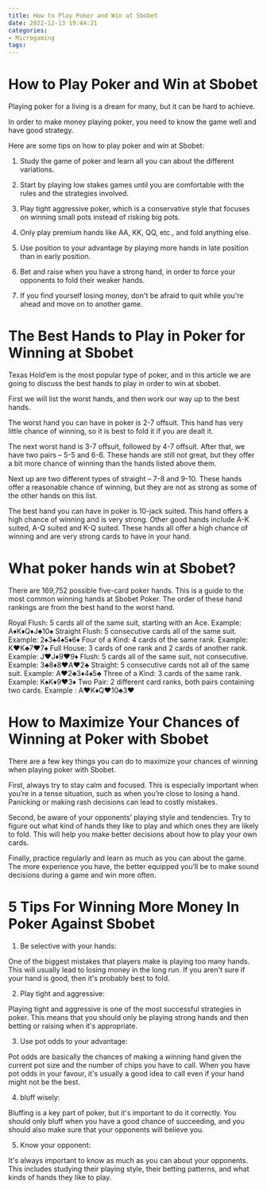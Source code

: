 ```yaml
---
title: How to Play Poker and Win at Sbobet
date: 2022-12-13 19:44:21
categories:
- Microgaming
tags:
---
```



#  How to Play Poker and Win at Sbobet

Playing poker for a living is a dream for many, but it can be hard to achieve.

In order to make money playing poker, you need to know the game well and have good strategy.

Here are some tips on how to play poker and win at Sbobet:

1. Study the game of poker and learn all you can about the different variations.

2. Start by playing low stakes games until you are comfortable with the rules and the strategies involved.

3. Play tight aggressive poker, which is a conservative style that focuses on winning small pots instead of risking big pots.

4. Only play premium hands like AA, KK, QQ, etc., and fold anything else.

5. Use position to your advantage by playing more hands in late position than in early position.

6. Bet and raise when you have a strong hand, in order to force your opponents to fold their weaker hands.

7. If you find yourself losing money, don't be afraid to quit while you're ahead and move on to another game.

#  The Best Hands to Play in Poker for Winning at Sbobet 

Texas Hold’em is the most popular type of poker, and in this article we are going to discuss the best hands to play in order to win at sbobet. 

First we will list the worst hands, and then work our way up to the best hands. 

The worst hand you can have in poker is 2-7 offsuit. This hand has very little chance of winning, so it is best to fold it if you are dealt it. 

The next worst hand is 3-7 offsuit, followed by 4-7 offsuit. After that, we have two pairs – 5-5 and 6-6. These hands are still not great, but they offer a bit more chance of winning than the hands listed above them. 

Next up are two different types of straight – 7-8 and 9-10. These hands offer a reasonable chance of winning, but they are not as strong as some of the other hands on this list. 

The best hand you can have in poker is 10-jack suited. This hand offers a high chance of winning and is very strong. Other good hands include A-K suited, A-Q suited and K-Q suited. These hands all offer a high chance of winning and are very strong cards to have in your hand.

#  What poker hands win at Sbobet? 

There are 169,752 possible five-card poker hands.
This is a guide to the most common winning hands at Sbobet Poker.
The order of these hand rankings are from the best hand to the worst hand.

Royal Flush:  5 cards all of the same suit, starting with an Ace. 
Example: A♦K♦Q♦J♣10♠
Straight Flush: 5 consecutive cards all of the same suit. 
Example: 2♠3♠4♠5♦6♦
Four of a Kind: 4 cards of the same rank. 
Example: K♥K♣7♥7♠
Full House: 3 cards of one rank and 2 cards of another rank. 
Example: J♥J♦9♥9♦
Flush: 5 cards all of the same suit, not consecutive. 
Example: 3♣8♦8♥A♥2♣
Straight: 5 consecutive cards not all of the same suit. 
Example: A♥2♣3♦4♠5♣
Three of a Kind: 3 cards of the same rank. 
Example: K♠K♦9♥3♦
Two Pair: 2 different card ranks, both pairs containing two cards. 
Example : A♥K♦Q♥10♣3♥

#  How to Maximize Your Chances of Winning at Poker with Sbobet 

There are a few key things you can do to maximize your chances of winning when playing poker with Sbobet.

First, always try to stay calm and focused. This is especially important when you’re in a tense situation, such as when you’re close to losing a hand. Panicking or making rash decisions can lead to costly mistakes.

Second, be aware of your opponents’ playing style and tendencies. Try to figure out what kind of hands they like to play and which ones they are likely to fold. This will help you make better decisions about how to play your own cards.

Finally, practice regularly and learn as much as you can about the game. The more experience you have, the better equipped you’ll be to make sound decisions during a game and win more often.

#  5 Tips For Winning More Money In Poker Against Sbobet

1. Be selective with your hands:

One of the biggest mistakes that players make is playing too many hands. This will usually lead to losing money in the long run. If you aren't sure if your hand is good, then it's probably best to fold.

2. Play tight and aggressive:

Playing tight and aggressive is one of the most successful strategies in poker. This means that you should only be playing strong hands and then betting or raising when it's appropriate.

3. Use pot odds to your advantage:

Pot odds are basically the chances of making a winning hand given the current pot size and the number of chips you have to call. When you have pot odds in your favour, it's usually a good idea to call even if your hand might not be the best.

4. bluff wisely:

Bluffing is a key part of poker, but it's important to do it correctly. You should only bluff when you have a good chance of succeeding, and you should also make sure that your opponents will believe you.

5. Know your opponent:

It's always important to know as much as you can about your opponents. This includes studying their playing style, their betting patterns, and what kinds of hands they like to play.